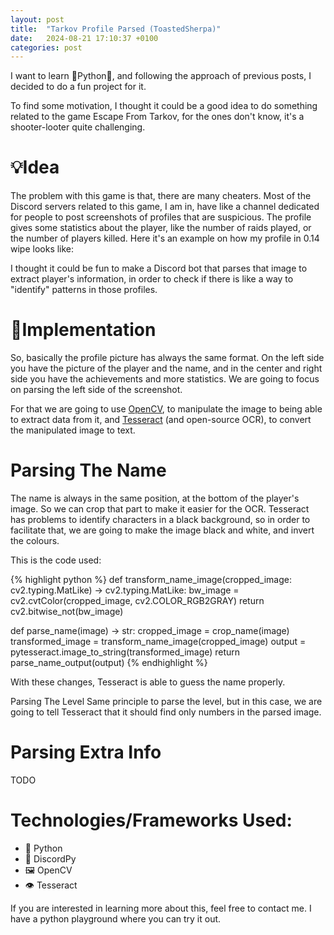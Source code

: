 ```yaml
---
layout: post
title:  "Tarkov Profile Parsed (ToastedSherpa)"
date:   2024-08-21 17:10:37 +0100
categories: post
---
```


I want to learn 🐍Python🐍, and following the approach of previous posts, I decided to do a fun project for it.

To find some motivation, I thought it could be a good idea to do something related to the game Escape From Tarkov, for the ones don't know, it's a shooter-looter quite challenging.

# 💡Idea

The problem with this game is that, there are many cheaters. Most of the Discord servers related to this game, I am in, have like a channel dedicated for people to post screenshots of profiles that are suspicious.
The profile gives some statistics about the player, like the number of raids played, or the number of players killed. Here it's an example on how my profile in 0.14 wipe looks like:





I thought it could be fun to make a Discord bot that parses that image to extract player's information, in order to check if there is like a way to "identify" patterns in those profiles.

# 👷Implementation

So, basically the profile picture has always the same format. On the left side you have the picture of the player and the name, and in the center and right side you have the achievements and more statistics.
We are going to focus on parsing the left side of the screenshot.

For that we are going to use [OpenCV](https://opencv.org/), to manipulate the image to being able to extract data from it, and [Tesseract](https://github.com/tesseract-ocr/tesseract) (and open-source OCR), to convert the manipulated image to text.




# Parsing The Name
The name is always in the same position, at the bottom of the player's image. So we can crop that part to make it easier for the OCR.
Tesseract has problems to identify characters in a black background, so in order to facilitate that, we are going to make the image black and white, and invert the colours.


This is the code used:

{% highlight python %}
def transform_name_image(cropped_image: cv2.typing.MatLike) -> cv2.typing.MatLike:
    bw_image = cv2.cvtColor(cropped_image, cv2.COLOR_RGB2GRAY)
    return cv2.bitwise_not(bw_image)

def parse_name(image) -> str:
    cropped_image = crop_name(image)
    transformed_image = transform_name_image(cropped_image)
    output = pytesseract.image_to_string(transformed_image)
    return parse_name_output(output)
{% endhighlight %}

With these changes, Tesseract is able to guess the name properly.


Parsing The Level
Same principle to parse the level, but in this case, we are going to tell Tesseract that it should find only numbers in the parsed image.


# Parsing Extra Info
TODO

# Technologies/Frameworks Used:

+ 🐍 Python
+ 🤖 DiscordPy
+ 🖼️ OpenCV
+ 👁️ Tesseract

If you are interested in learning more about this, feel free to contact me. I have a python playground where you can try it out.